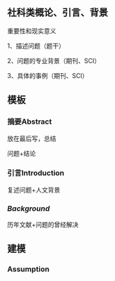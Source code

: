 ## 社科类概论、引言、背景

重要性和现实意义

1、描述问题（题干）

2、问题的专业背景（期刊、SCI）

3、具体的事例（期刊、SCI）

## 模板

### 摘要Abstract

放在最后写，总结

问题+结论

### 引言Introduction

复述问题+人文背景

### *Background*

历年文献+问题的曾经解决

## 建模

### Assumption





